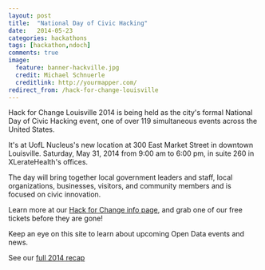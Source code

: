 ```yaml
---
layout: post
title:  "National Day of Civic Hacking"
date:   2014-05-23
categories: hackathons
tags: [hackathon,ndoch]
comments: true
image:
  feature: banner-hackville.jpg
  credit: Michael Schnuerle
  creditlink: http://yourmapper.com/
redirect_from: /hack-for-change-louisville
---
```


Hack for Change Louisville 2014 is being held as the city's formal National Day of Civic Hacking event, one of over 119 simultaneous events across the United States.

It's at UofL Nucleus's new location at 300 East Market Street in downtown Louisville.  Saturday, May 31, 2014 from 9:00 am to 6:00 pm, in suite 260 in XLerateHealth's offices.

The day will bring together local government leaders and staff, local organizations, businesses, visitors, and community members and is focused on civic innovation.

Learn more at our [Hack for Change info page](http://hackforchange.org/events/hack-for-change-louisville/), and grab one of our free tickets before they are gone!

Keep an eye on this site to learn about upcoming Open Data events and news.

See our [full 2014 recap](http://blog.yourmapper.com/2014/06/hack-for-change-louisville-recap-2014/)
